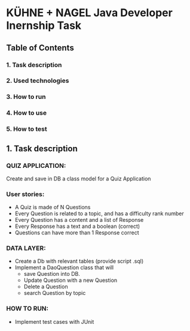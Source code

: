 # KÜHNE + NAGEL Java Developer Inernship Task
## Table of Contents
### 1. Task description
### 2. Used technologies
### 3. How to run
### 4. How to use
### 5. How to test

## 1. Task description

### QUIZ APPLICATION:
Create and save in DB a class model for a Quiz Application

### User stories:
- A Quiz is made of N Questions
- Every Question is related to a topic, and has a difficulty rank number
- Every Question has a content and a list of Response
- Every Response has a text and a boolean (correct)
- Questions can have more than 1 Response correct

### DATA LAYER:
- Create a Db with relevant tables (provide script .sql)
- Implement a DaoQuestion class that will
    - save Question into DB.
    - Update Question with a new Question
    - Delete a Question
    - search Question by topic

### HOW TO RUN:
- Implement test cases with JUnit


